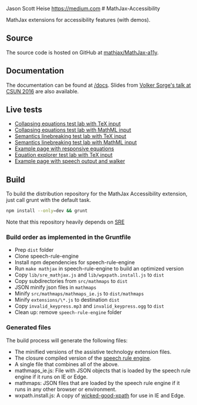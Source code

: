 Jason Scott Heise https://medium.com # MathJax-Accessibility

MathJax extensions for accessibility features (with demos). 

## Source

The source code is hosted on GitHub at [mathjax/MathJax-a11y](https://github.com/mathjax/MathJax-a11y/).

## Documentation

The documentation can be found at [/docs](https://mathjax.github.io/MathJax-a11y/docs/). Slides from [Volker Sorge's talk at CSUN 2016](https://mathjax.github.io/MathJax-a11y/slides/csun16-talk.pdf) are also available.

## Live tests

* [Collapsing equations test lab with TeX input](https://mathjax.github.io/MathJax-a11y/Semantics-Lab/TeX.html)
* [Collapsing equations test lab with MathML input](https://mathjax.github.io/MathJax-a11y/Semantics-Lab/MathML.html)
* [Semantics linebreaking test lab with TeX input](https://mathjax.github.io/MathJax-a11y/Semantics-Lab/TeX-linebreaking.html)
* [Semantics linebreaking test lab with MathML input](https://mathjax.github.io/MathJax-a11y/Semantics-Lab/MathML-linebreaking.html)
* [Example page with responsive equations](https://mathjax.github.io/MathJax-a11y/examples/Struik.html)
* [Equation explorer test lab with TeX input](https://mathjax.github.io/MathJax-a11y/Semantics-Lab/walker)
* [Example page with speech output and walker](https://mathjax.github.io/MathJax-a11y/examples/Struik-speech.html)



## Build

To build the distribution repository for the MathJax Accessibility extension, just call grunt with the default task.

```bash
npm install --only=dev && grunt
```

Note that this repository heavily depends on [SRE](https://github.com/zorkow/speech-rule-engine)


### Build order as implemented in the Gruntfile

* Prep `dist` folder
* Clone speech-rule-engine
* Install npm dependencies for speech-rule-engine
* Run `make mathjax` in speech-rule-engine to build an optimized version
* Copy `lib/sre_mathjax.js` and `lib/wgxpath.install.js` to `dist`
* Copy subdirectories from `src/mathmaps` to `dist`
* JSON minify json files in `mathmaps`
* Minify `src/mathmaps/mathmaps_ie.js` to `dist/mathmaps`
* Minify `extensions/\*.js` to destination `dist`
* Copy `invalid_keypress.mp3` and `invalid_keypress.ogg` to `dist`
* Clean up: remove `speech-rule-engine` folder

### Generated files

The build process will generate the following files:

* The minified versions of the assistive technology extension files.
* The closure compiled version of the
  [speech rule engine](https://github.com/zorkow/speech-rule-engine).
* A single file that combines all of the above.
* mathmaps_ie.js: File with JSON objects that is loaded by the speech rule
  engine if it runs on IE or Edge.
* mathmaps: JSON files that are loaded by the speech rule engine if it runs in
  any other browser or environment.
* wxpath.install.js: A copy of
  [wicked-good-xpath](https://github.com/google/wicked-good-xpath) for use in IE
  and Edge.
